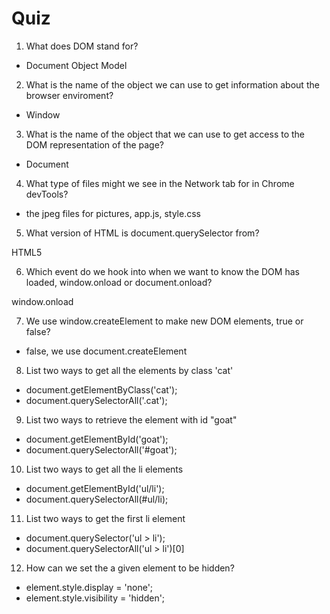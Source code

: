 # Quiz

1. What does DOM stand for?

- Document Object Model

2. What is the name of the object we can use to get information about the browser enviroment?

- Window 

3. What is the name of the object that we can use to get access to the DOM representation of the page?

- Document

4. What type of files might we see in the Network tab for in Chrome devTools?

- the jpeg files for pictures, app.js, style.css

5. What version of HTML is document.querySelector from?

HTML5

6. Which event do we hook into when we want to know the DOM has loaded, window.onload or document.onload?

window.onload

7. We use window.createElement to make new DOM elements, true or false?

- false, we use document.createElement

8. List two ways to get all the elements by class 'cat'

- document.getElementByClass('cat');
- document.querySelectorAll('.cat');

9. List two ways to retrieve the element with id "goat"

- document.getElementById('goat');
- document.querySelectorAll('#goat');

10. List two ways to get all the li elements

- document.getElementById('ul/li');
- document.querySelectorAll(#ul/li);

11. List two ways to get the first li element

- document.querySelector('ul > li');
- document.querySelectorAll('ul > li')[0]

12. How can we set the a given element to be hidden?

- element.style.display = 'none';
- element.style.visibility = 'hidden';

